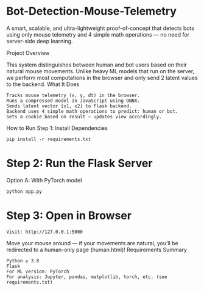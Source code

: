 # Bot-Detection-Mouse-Telemetry

A smart, scalable, and ultra-lightweight proof-of-concept that detects bots using only mouse telemetry and 4 simple math operations — no need for server-side deep learning.

Project Overview

This system distinguishes between human and bot users based on their natural mouse movements. Unlike heavy ML models that run on the server, we perform most computations in the browser and only send 2 latent values to the backend.
What It Does

    Tracks mouse telemetry (x, y, dt) in the browser.
    Runs a compressed model in JavaScript using ONNX.
    Sends latent vector [x1, x2] to Flask backend.
    Backend uses 4 simple math operations to predict: human or bot.
    Sets a cookie based on result — updates view accordingly.

How to Run
Step 1: Install Dependencies

`pip install -r requirements.txt`

# Step 2: Run the Flask Server
Option A: With PyTorch model

`python app.py`


# Step 3: Open in Browser

`Visit: http://127.0.0.1:5000`

Move your mouse around — if your movements are natural, you’ll be redirected to a human-only page (human.html)!
Requirements Summary

    Python ≥ 3.8
    Flask
    For ML version: PyTorch
    For analysis: Jupyter, pandas, matplotlib, torch, etc. (see requirements.txt)
